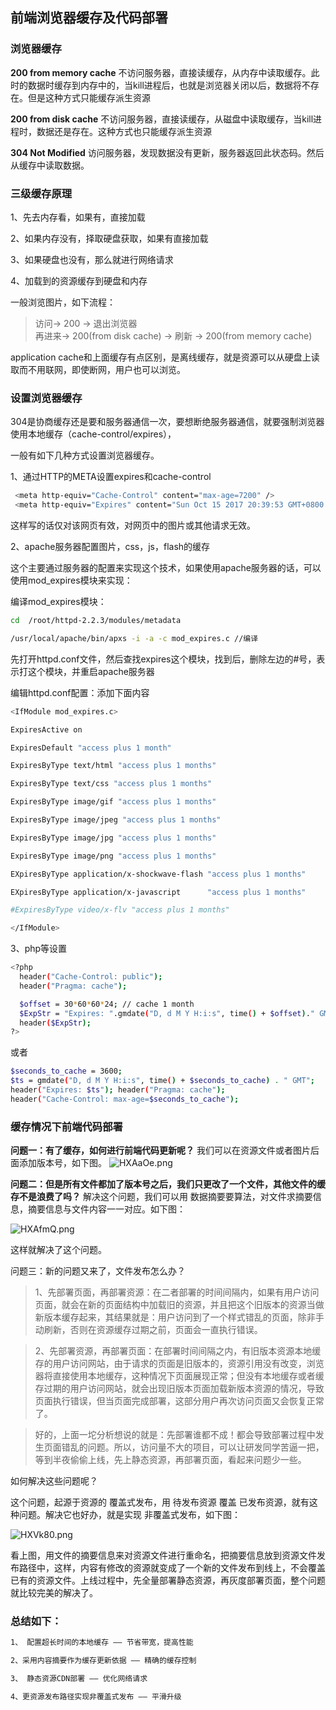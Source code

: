 ## 前端浏览器缓存及代码部署

### 浏览器缓存

<strong>200 from memory cache</strong> 不访问服务器，直接读缓存，从内存中读取缓存。此时的数据时缓存到内存中的，当kill进程后，也就是浏览器关闭以后，数据将不存在。但是这种方式只能缓存派生资源

<strong>200 from disk cache</strong> 不访问服务器，直接读缓存，从磁盘中读取缓存，当kill进程时，数据还是存在。这种方式也只能缓存派生资源

<strong>304 Not Modified</strong> 访问服务器，发现数据没有更新，服务器返回此状态码。然后从缓存中读取数据。

### 三级缓存原理

1、先去内存看，如果有，直接加载

2、如果内存没有，择取硬盘获取，如果有直接加载

3、如果硬盘也没有，那么就进行网络请求

4、加载到的资源缓存到硬盘和内存

一般浏览图片，如下流程：

>访问-> 200 -> 退出浏览器<br/>
>再进来-> 200(from disk cache) -> 刷新 -> 200(from memory cache)

application cache和上面缓存有点区别，是离线缓存，就是资源可以从硬盘上读取而不用联网，即使断网，用户也可以浏览。

### 设置浏览器缓存

304是协商缓存还是要和服务器通信一次，要想断绝服务器通信，就要强制浏览器使用本地缓存（cache-control/expires），

一般有如下几种方式设置浏览器缓存。


1、通过HTTP的META设置expires和cache-control

```sh
 <meta http-equiv="Cache-Control" content="max-age=7200" />
 <meta http-equiv="Expires" content="Sun Oct 15 2017 20:39:53 GMT+0800 (CST)" />
```
这样写的话仅对该网页有效，对网页中的图片或其他请求无效。

2、apache服务器配置图片，css，js，flash的缓存

这个主要通过服务器的配置来实现这个技术，如果使用apache服务器的话，可以使用mod_expires模块来实现：

编译mod_expires模块：

```sh
cd  /root/httpd-2.2.3/modules/metadata

/usr/local/apache/bin/apxs -i -a -c mod_expires.c //编译
```
先打开httpd.conf文件，然后查找expires这个模块，找到后，删除左边的#号，表示打这个模块，并重启apache服务器

编辑httpd.conf配置：添加下面内容

```sh
<IfModule mod_expires.c>

ExpiresActive on

ExpiresDefault "access plus 1 month"

ExpiresByType text/html "access plus 1 months"

ExpiresByType text/css "access plus 1 months"

ExpiresByType image/gif "access plus 1 months"

ExpiresByType image/jpeg "access plus 1 months"

ExpiresByType image/jpg "access plus 1 months"

ExpiresByType image/png "access plus 1 months"

EXpiresByType application/x-shockwave-flash "access plus 1 months"

EXpiresByType application/x-javascript      "access plus 1 months"

#ExpiresByType video/x-flv "access plus 1 months"

</IfModule>
```
3、php等设置

```sh
<?php
  header("Cache-Control: public");
  header("Pragma: cache");

  $offset = 30*60*60*24; // cache 1 month
  $ExpStr = "Expires: ".gmdate("D, d M Y H:i:s", time() + $offset)." GMT";
  header($ExpStr);
?>
```

或者

```sh
$seconds_to_cache = 3600;
$ts = gmdate("D, d M Y H:i:s", time() + $seconds_to_cache) . " GMT";
header("Expires: $ts"); header("Pragma: cache");
header("Cache-Control: max-age=$seconds_to_cache");
```

### 缓存情况下前端代码部署

<strong>问题一：有了缓存，如何进行前端代码更新呢？</strong>
我们可以在资源文件或者图片后面添加版本号，如下图。
![HXAaOe.png](https://s4.ax1x.com/2022/02/21/HXAaOe.png)

<strong>问题二：但是所有文件都加了版本号之后，我们只更改了一个文件，其他文件的缓存不是浪费了吗？</strong>
解决这个问题，我们可以用 数据摘要要算法，对文件求摘要信息，摘要信息与文件内容一一对应。如下图：

![HXAfmQ.png](https://s4.ax1x.com/2022/02/21/HXAfmQ.png)

这样就解决了这个问题。

问题三：新的问题又来了，文件发布怎么办？

>1、先部署页面，再部署资源：在二者部署的时间间隔内，如果有用户访问页面，就会在新的页面结构中加载旧的资源，并且把这个旧版本的资源当做新版本缓存起来，其结果就是：用户访问到了一个样式错乱的页面，除非手动刷新，否则在资源缓存过期之前，页面会一直执行错误。

>2、先部署资源，再部署页面：在部署时间间隔之内，有旧版本资源本地缓存的用户访问网站，由于请求的页面是旧版本的，资源引用没有改变，浏览器将直接使用本地缓存，这种情况下页面展现正常；但没有本地缓存或者缓存过期的用户访问网站，就会出现旧版本页面加载新版本资源的情况，导致页面执行错误，但当页面完成部署，这部分用户再次访问页面又会恢复正常了。

>好的，上面一坨分析想说的就是：先部署谁都不成！都会导致部署过程中发生页面错乱的问题。所以，访问量不大的项目，可以让研发同学苦逼一把，等到半夜偷偷上线，先上静态资源，再部署页面，看起来问题少一些。

如何解决这些问题呢？

这个问题，起源于资源的 覆盖式发布，用 待发布资源 覆盖 已发布资源，就有这种问题。解决它也好办，就是实现 非覆盖式发布，如下图：

![HXVk80.png](https://s4.ax1x.com/2022/02/21/HXVk80.png)

看上图，用文件的摘要信息来对资源文件进行重命名，把摘要信息放到资源文件发布路径中，这样，内容有修改的资源就变成了一个新的文件发布到线上，不会覆盖已有的资源文件。上线过程中，先全量部署静态资源，再灰度部署页面，整个问题就比较完美的解决了。

### 总结如下：

```sh
1、 配置超长时间的本地缓存 —— 节省带宽，提高性能

2、采用内容摘要作为缓存更新依据 —— 精确的缓存控制

3、 静态资源CDN部署 —— 优化网络请求

4、更资源发布路径实现非覆盖式发布 —— 平滑升级
```